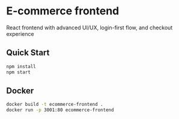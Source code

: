 # E-commerce frontend

React frontend with advanced UI/UX, login-first flow, and checkout experience

## Quick Start
```bash
npm install
npm start
```

## Docker
```bash
docker build -t ecommerce-frontend .
docker run -p 3001:80 ecommerce-frontend
```
